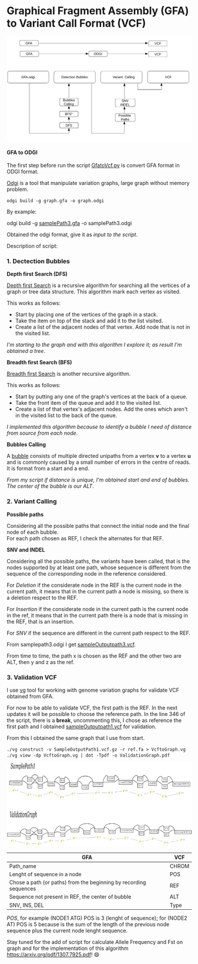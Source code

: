 # Graphical Fragment Assembly (GFA) to Variant Call Format (VCF)

![](/figures/recapscript.png)

#### GFA to ODGI
The first step before run the script [GfatoVcf.py](/VGpop/GfatoVCF.py) is convert GFA format in ODGI format.

[Odgi](https://pangenome.github.io/odgi/index.html) is a tool that manipulate variation graphs, large graph without memory problem.

```
odgi build -g graph.gfa -o graph.odgi
```
By example:

odgi build -g [samplePath3.gfa](/data/SamplePath3.gfa) -o samplePath3.odgi

Obtained the odgi format, give it as _input to the script_. 

Description of script:

### 1. Dectection Bubbles

**Depth first Search (DFS)**

[Depth first Search](https://www.geeksforgeeks.org/depth-first-search-or-dfs-for-a-graph/) is a recursive algorithm for searching all the vertices of a graph or tree data structure.
This algorithm  mark each vertex as visited.

This works as follows:
- Start by placing one of the vertices of the graph in a stack.
- Take the item on top of the stack and add it to the list visited.
- Create a list of the adjacent nodes of that vertex. Add node that is not in the visited list.

_I'm starting to the graph and with this algorithm I explore it; as result I'm obtained a tree_.

**Breadth first Search (BFS)**

[Breadth first Search](https://www.geeksforgeeks.org/breadth-first-search-or-bfs-for-a-graph/?ref=lbp) is another recursive algorithm.

This works as follows:
- Start by putting any one of the graph's vertices at the back of a queue.
- Take the front item of the queue and add it to the visited list.
- Create a list of that vertex's adjacent nodes. Add the ones which aren't in the visited list to the back of the queue.

_I implemented this algorithm because to identify a bubble I need of distance from source from each node_. 

**Bubbles Calling**

A [bubble](https://www.sciencedirect.com/science/article/pii/S0304397515009147#br0100) consists of multiple directed unipaths from a vertex **v** to a vertex **u** and is commonly caused by a small number of errors in the centre of reads. It is format from a start and a end.

_From my script if distance is unique, I'm obtained start and end of bubbles. The center of the bubble is our ALT_. 

### 2. Variant Calling

**Possible paths**

Considering all the possible paths that connect the initial node and the final node of each bubble.                   
For each path chosen as REF, I check the alternates for that REF.

**SNV and INDEL**

Considering all the possible paths, the variants have been called, that is the nodes supported by at least one path, whose sequence is different from the sequence of the corresponding node in the reference considered.

For _Deletion_ if the considerate node in the REF is the current node in the current path, it means that in the current path a node is missing, so there is a deletion respect to the REF.

For _Insertion_ if the considerate node in the current path is the current node in the ref, it means that in the current path there is a node that is missing in the REF, that is an insertion. 

For _SNV_ if the sequence are different in the current path respect to the REF.

From samplepath3.odgi I get [sampleOutputpath3.vcf](/result/sampleOutputpath3.vcf).

From time to time, the path x is chosen as the REF and the other two are ALT, then y and z as the ref.

### 3. Validation VCF

I use [vg](https://github.com/vgteam/vg) tool for working with genome variation graphs for validate VCF obtained from GFA. 

For now to be able to validate VCF, the first path is the REF. In the next updates it will be possible to choose the reference path.
In the line 346 of the script, there is a **break**, uncommenting this, I chose as reference the first path and I obtained
[sampleOutputpath1.vcf](/result/sampleOutputpath1.vcf) for validation. 

From this I obtained the same graph that I use from start. 

```
./vg construct -v SampleOutputPath1.vcf.gz -r ref.fa > VcftoGraph.vg
./vg view -dp VcftoGraph.vg | dot -Tpdf -o ValidationGraph.pdf

```

![](/figures/Validation.png)

GFA | VCF
------------ | -------------
Path_name                   | CHROM
Lenght of sequence in a node| POS
Chose a path (or paths) from the beginning by recording sequences | REF
Sequence not present in REF, the center of bubble | ALT
SNV, INS, DEL | Type
 
*POS*, for example (NODE1 ATG) POS is 3 (lenght of sequence);
for (NODE2 AT) POS is 5 because is the sum of the length of the previous node sequence plus the current node lenght sequence.

Stay tuned for the add of script for calculate Allele Frequency and Fst on graph and for the implementation of this algorithm https://arxiv.org/pdf/1307.7925.pdf! :smile:
